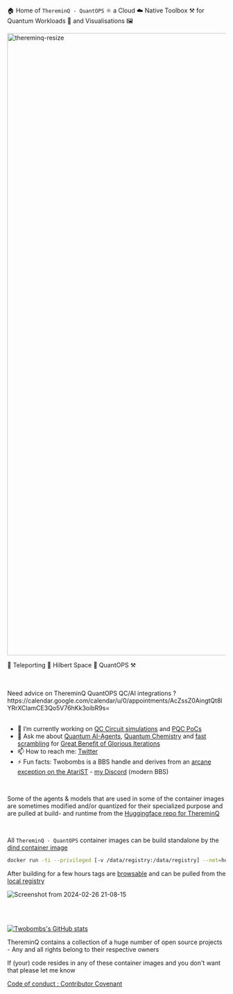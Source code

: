 🏠 Home of `ThereminQ - QuantOPS` ⚛️ a Cloud ☁️ Native Toolbox ⚒️ for Quantum Workloads 👷 and Visualisations 🖼️ 


<img width="1969" height="1435" alt="thereminq-resize" src="https://github.com/user-attachments/assets/54056ca7-b024-40b2-9812-8294b28288ce" />

🧭 Teleporting 🌊 Hilbert Space 🌌 QuantOPS ⚒️

<br>
<br>
Need advice on ThereminQ QuantOPS QC/AI integrations ?https://calendar.google.com/calendar/u/0/appointments/AcZssZ0AingtQt8lYRrXClamCE3Qo5V76hKk3oibR9s=
<br>
<br>

- 🔭 I’m currently working on [QC Circuit simulations](https://github.com/twobombs/thereminq-tensors) and [PQC PoCs](https://github.com/twobombs/thereminq-pqc) 
- 💬 Ask me about [Quantum AI-Agents](https://github.com/twobombs/thereminq-tensors?tab=readme-ov-file#ollama-open-interpreter-agentops-stack-for-coding-solutions), [Quantum Chemistry](https://github.com/twobombs/thereminq-llama/tree/main) and [fast scrambling](https://youtu.be/5NhJT8rtrOM?si=T28ePIyrzEnLlbxX) for [Great Benefit of Glorious Iterations](https://youtu.be/6Y08Tt51HDQ?si=bhZs23zwc_Atm5dI)
- 📫 How to reach me: [Twitter](https://twitter.com/twobombs)
- ⚡ Fun facts: Twobombs is a BBS handle and derives from an [arcane exception on the AtariST](https://en.wikipedia.org/wiki/Bomb_(icon)#Atari_ST_TOS) - [my Discord](https://discord.gg/wG3gV6zP) (modern BBS)

<br>

Some of the agents & models that are used in some of the container images are sometimes modified and/or quantized for their specialized purpose and are pulled at build- and runtime from the [Huggingface repo for ThereminQ](https://huggingface.co/Twobombs)

<br>

All `ThereminQ - QuantOPS` container images can be build standalone by the [dind container image](https://github.com/twobombs/twobombs/tree/main) 
```bash
docker run -ti --privileged [-v /data/registry:/data/registry] --net=host twobombs/twobombs bash buildall.sh [reponame.sh]
````

After building for a few hours tags are [browsable](http://localhost) and can be pulled from the [local registry](http://localhost:5000)

![Screenshot from 2024-02-26 21-08-15](https://github.com/twobombs/twobombs/assets/12692227/6d12d38b-7441-4435-a94d-de860e46dc24)

<br>
<br>

[![Twobombs's GitHub stats](https://github-readme-stats.vercel.app/api?username=twobombs&theme=city_lights&show_icons=true)](https://github.com/anuraghazra/github-readme-stats)

ThereminQ contains a collection of a huge number of open source projects - Any and all rights belong to their respective owners

If (your) code resides in any of these container images and you don't want that please let me know <br>

[Code of conduct : Contributor Covenant](https://github.com/EthicalSource/contributor_covenant)

